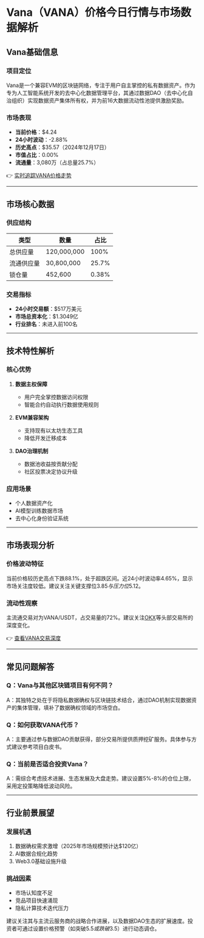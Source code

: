 # Vana（VANA）价格今日行情与市场数据解析

## Vana基础信息

### 项目定位
Vana是一个兼容EVM的区块链网络，专注于用户自主掌控的私有数据资产。作为专为人工智能系统开发的去中心化数据管理平台，其通过数据DAO（去中心化自治组织）实现数据资产集体所有权，并为前16大数据流动性池提供激励奖励。

### 市场表现
- **当前价格**：$4.24
- **24小时波动**：-2.88%
- **历史高点**：$35.57（2024年12月17日）
- **市值占比**：0.00%
- **流通量**：3,080万（占总量25.7%）

👉 [实时追踪VANA价格走势](https://bit.ly/okx_welcome)

---

## 市场核心数据

### 供应结构
| 类型          | 数量         | 占比   |
|---------------|--------------|--------|
| 总供应量      | 120,000,000  | 100%   |
| 流通供应量    | 30,800,000   | 25.7%  |
| 锁仓量        | 452,600      | 0.38%  |

### 交易指标
- **24小时交易额**：$517万美元
- **市场总资本化**：$1.3049亿
- **行业排名**：未进入前100名

---

## 技术特性解析

### 核心优势
1. **数据主权保障**
   - 用户完全掌控数据访问权限
   - 智能合约自动执行数据使用规则

2. **EVM兼容架构**
   - 支持现有以太坊生态工具
   - 降低开发迁移成本

3. **DAO治理机制**
   - 数据池收益按贡献分配
   - 社区投票决定协议升级

### 应用场景
- 个人数据资产化
- AI模型训练数据市场
- 去中心化身份验证系统

---

## 市场表现分析

### 价格波动特征
当前价格较历史高点下跌88.1%，处于超跌区间。近24小时波动率4.65%，显示市场关注度较低。建议关注关键支撑位$3.85与压力位$5.12。

### 流动性观察
主流通交易对为VANA/USDT，占交易量的72%。建议关注[OKX](https://bit.ly/okx_welcome)等头部交易所的深度变化。

👉 [查看VANA交易深度](https://bit.ly/okx_welcome)

---

## 常见问题解答

### Q：Vana与其他区块链项目有何不同？
A：其独特之处在于将隐私数据确权与区块链技术结合，通过DAO机制实现数据资产的集体管理，填补了数据确权领域的市场空白。

### Q：如何获取VANA代币？
A：主要通过参与数据DAO贡献获得，部分交易所提供质押挖矿服务。具体参与方式建议参考项目白皮书。

### Q：当前是否适合投资Vana？
A：需综合考虑技术进展、生态发展及大盘走势。建议设置5%-8%的仓位上限，采用定投策略降低波动风险。

---

## 行业前景展望

### 发展机遇
1. 数据确权需求激增（2025年市场规模预计达$120亿）
2. AI数据合规化趋势
3. Web3.0基础设施升级

### 挑战因素
- 市场认知度不足
- 竞品项目快速涌现
- 隐私计算技术迭代压力

建议关注其与主流云服务商的战略合作进展，以及数据DAO生态的扩展速度。投资者可通过设置价格预警（如突破$5.5或跌破$3.5）进行动态调仓。